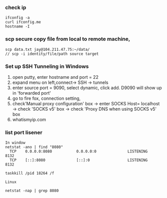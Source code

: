 ### check ip
```
ifconfig -a
curl ifconfig.me
hostname -I
```
### scp secure copy file from local to remote machine,
```
scp data.txt jay@104.211.47.75:~/data/
// scp -i identity/file/path source target
```
### Set up SSH Tunneling in Windows
1. open putty, enter hostname and port = 22
2. expand menu on left,connect-> SSH -> tunnels 
3. enter source port = 9090, select dynamic, click add.  D9090 will show up in 'forwarded port'
4. go to fire fox, connection setting, 
5. check'Manual proxy configuration' box -> enter SOCKS Host= localhost -> check 'SOCKS v5' box -> check 'Proxy DNS when using SOCKS v5' box
6. whatismyip.com

### list port lisener 
```
In window 
netstat -ano | find "8080"
  TCP    0.0.0.0:8080           0.0.0.0:0              LISTENING       8132
  TCP    [::]:8080              [::]:0                 LISTENING       8132

taskkill /pid 18264 /f

Linux

netstat -nap | grep 8080

```
